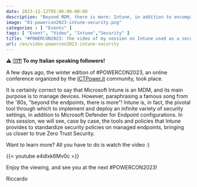 ```yaml
---
date: 2023-12-12T05:00:00-00:00
description: "Beyond MDM, there is more: Intune, in addition to encompassing everything needed for device management, also serves as the operational arm of Microsoft's security tools. Let's see how it can help us secure devices and identities."
image: "01-powercon2023-intune-security.png"
categories : [ "Events" ]
tags: [ "Event", "Video", "Intune","Security" ]
title: "#POWERCON2023: the video of my session on Intune used as a security tool is now available"
url: /en/video-powercon2023-intune-security
---
```

**⚠️ 🇮🇹 To my Italian speaking followers!**

A few days ago, the winter edition of #POWERCON2023, an online conference organized by the [ICTPower.it](https://ictpower.it) community, took place.

It is certainly correct to say that Microsoft Intune is an MDM, and its main purpose is to manage devices. However, paraphrasing a famous song from the '80s, "beyond the endpoints, there is more"! Intune is, in fact, the pivotal tool through which to implement and deploy an infinite variety of security settings, in addition to Microsoft Defender for Endpoint configurations. In this session, we will see, case by case, the tools and policies that Intune provides to standardize security policies on managed endpoints, bringing us closer to true Zero Trust Security.

Want to learn more? All you have to do is watch the video :)

{{< youtube e4dIxk6Mv0c >}}

Enjoy the viewing, and see you at the next #POWERCON2023!

Riccardo
